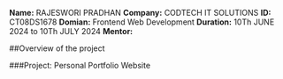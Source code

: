 **Name:** RAJESWORI PRADHAN
**Company:** CODTECH IT SOLUTIONS 
**ID:** CT08DS1678
**Domian:** Frontend Web Development
**Duration:** 10Th JUNE 2024 to 10Th JULY 2024
**Mentor:**

##Overview of the project

###Project: Personal Portfolio Website

###
